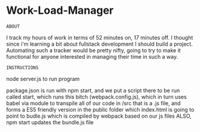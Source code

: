 # Work-Load-Manager

```
ABOUT
```

I track my hours of work in terms of 52 minutes on, 17 minutes off. I thought since i'm learning a bit about fullstack development I should build a project. Automating such a tracker would be pretty nifty, going to try to make it functional for anyone interested in managing their time in such a way.

```
INSTRUCTIONS
```

node server.js to run program

package.json is run with npm start, and we put a script there to be run called start, which runs
this bitch (webpack.config.js), which in turn uses babel via module to transpile all of our code
in /src that is a .js file, and forms a ES5 friendly version in the public folder
which index.html is going to point to budle.js which is compiled by webpack based on our js files
ALSO, npm start updates the bundle.js file
